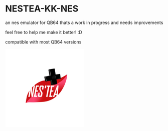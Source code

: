 # NESTEA-KK-NES




an nes emulator for QB64 thats a work in progress and needs improvements

feel free to help me make it better! :D

compatible with most QB64 versions



<IMG SRC ="/RESOURCES/NESTEA_LOGO.png" width=250 height=250>
